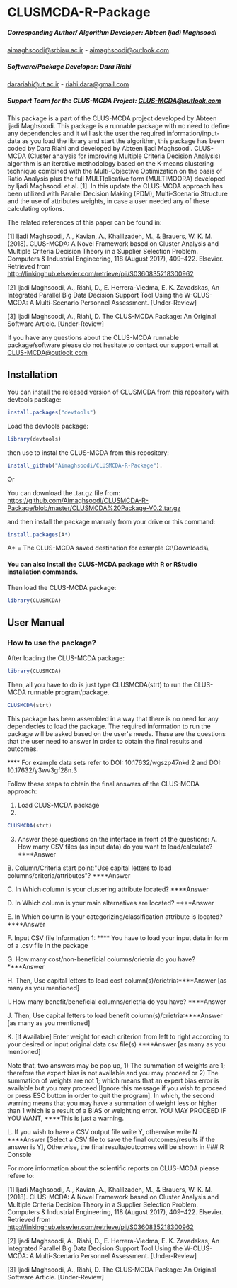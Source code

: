 # CLUSMCDA-R-Package
##### Corresponding Author/ Algorithm Developer: Abteen Ijadi Maghsoodi
aimaghsoodi@srbiau.ac.ir - aimaghsoodi@outlook.com
##### Software/Package Developer: Dara Riahi
darariahi@ut.ac.ir - riahi.dara@gmail.com
##### Support Team for the CLUS-MCDA Project: CLUS-MCDA@outlook.com

This package is a part of the CLUS-MCDA project developed by Abteen Ijadi Maghsoodi. This package is a runnable package with no need to define any dependencies and it will ask the user the required information/input-data as you load the library and start the algorithm, this package has been coded by Dara Riahi and developed by Abteen Ijadi Maghsoodi.  CLUS-MCDA (Cluster analysis for improving Multiple Criteria Decision Analysis) algorithm is an iterative methodology based on the K-means clustering technique combined with the Multi-Objective Optimization on the basis of Ratio Analysis plus the full MULTIplicative form (MULTIMOORA) developed by Ijadi Maghsoodi et al. [1]. In this update the CLUS-MCDA approach has been utilized with Parallel Decision Making (PDM), Multi-Scenario Structure and the use of attributes weights, in case a user needed any of these calculating options.  

The related references of this paper can be found in:  

[1] Ijadi Maghsoodi, A., Kavian, A., Khalilzadeh, M., &amp; Brauers, W. K. M. (2018). CLUS-MCDA: A Novel Framework based on Cluster Analysis and Multiple Criteria Decision Theory in a Supplier Selection Problem. Computers &amp; Industrial Engineering, 118 (August 2017), 409–422. Elsevier. Retrieved from http://linkinghub.elsevier.com/retrieve/pii/S0360835218300962 

[2] Ijadi Maghsoodi, A., Riahi, D., E. Herrera-Viedma, E. K. Zavadskas, An Integrated Parallel Big Data Decision Support Tool Using the W-CLUS-MCDA: A Multi-Scenario Personnel Assessment. [Under-Review]  

[3] Ijadi Maghsoodi, A., Riahi, D. The CLUS-MCDA Package: An Original Software Article. [Under-Review] 

If you have any questions about the CLUS-MCDA runnable package/software please do not hesitate to contact our support email at CLUS-MCDA@outlook.com

## Installation

You can install the released version of CLUSMCDA from this repository with devtools package: 

``` r
install.packages("devtools")
```

Load the devtools package: 

``` r
library(devtools)
```

then use to instal the CLUS-MCDA from this repository: 

``` r
install_github("Aimaghsoodi/CLUSMCDA-R-Package").
```

Or 

You can download the .tar.gz file from: 
https://github.com/Aimaghsoodi/CLUSMCDA-R-Package/blob/master/CLUSMCDA%20Package-V0.2.tar.gz

and then install the package manualy from your drive or this command: 

``` r
install.packages(A*)
```
A* = The CLUS-MCDA saved destination for example C:\Downloads\

#### You can also install the CLUS-MCDA package with R or RStudio installation commands. 

Then load the CLUS-MCDA package: 

``` r
library(CLUSMCDA)
```


## User Manual
### How to use the package?

After loading the CLUS-MCDA package: 

``` r
library(CLUSMCDA)
```

Then, all you have to do is just type CLUSMCDA(strt) to run the CLUS-MCDA runnable program/package. 

``` r
CLUSMCDA(strt)
```

This package has been assembled in a way that there is no need for any dependecies to load the package. 
The required information to run the package will be asked based on the user's needs. 
These are the questions that the user need to answer in order to obtain the final results and outcomes.

**** For example data sets refer to DOI: 10.17632/wgszp47nkd.2 and DOI: 10.17632/y3wv3gf28n.3

Follow these steps to obtain the final answers of the CLUS-MCDA approach: 
1. Load CLUS-MCDA package
2. 
``` r
CLUSMCDA(strt)
```
3. Answer these questions on the interface in front of the questions: 
  A. How many CSV files (as input data) do you want to load/calculate? ****Answer

  B. Column/Criteria start point:"Use capital letters to load columns/criteria/attributes"? ****Answer

  C. In Which column is your clustering attribute located? ****Answer

  D. In Which column is your main alternatives are located? ****Answer

  E. In Which column is your categorizing/classification attribute is located? ****Answer
  
  F. Input CSV file Information 1: **** You have to load your input data in form of a .csv file in the package
  
  G. How many cost/non-beneficial columns/crietria do you have?****Answer
  
  H. Then, Use capital letters to load cost column(s)/crietria:****Answer [as many as you mentioned]
  
  I. How many benefit/beneficial columns/crietria do you have? ****Answer
  
  J. Then, Use capital letters to load benefit column(s)/crietria:****Answer [as many as you mentioned]
  
  K. [If Available] Enter weight for each criterion from left to right according to your desired or input original data csv file(s) ****Answer [as many as you mentioned]
  
Note that, two answers may be pop up, 1) The summation of weights are 1; therefore the expert bias is not available and you may proceed or 2) The summation of weights are not 1; which means that an expert bias error is available but you may proceed [Ignore this message if you wish to proceed or press ESC button in order to quit the program]. In which, the second warning means that you may have a summation of weight less or higher than 1 which is a result of a BIAS or weighting error. YOU MAY PROCEED IF YOU WANT, ****This is just a warning.
 
   L. If you wish to have a CSV output file write Y, otherwise write N : ****Answer [Select a CSV file to save the final outcomes/results if the answer is Y], Otherwise, the final results/outcomes will be shown in ### R Console
   

For more information about the scientific reports on CLUS-MCDA please refere to: 

[1] Ijadi Maghsoodi, A., Kavian, A., Khalilzadeh, M., &amp; Brauers, W. K. M. (2018). CLUS-MCDA: A Novel Framework based on Cluster Analysis and Multiple Criteria Decision Theory in a Supplier Selection Problem. Computers &amp; Industrial Engineering, 118 (August 2017), 409–422. Elsevier. Retrieved from http://linkinghub.elsevier.com/retrieve/pii/S0360835218300962 

[2] Ijadi Maghsoodi, A., Riahi, D., E. Herrera-Viedma, E. K. Zavadskas, An Integrated Parallel Big Data Decision Support Tool Using the W-CLUS-MCDA: A Multi-Scenario Personnel Assessment. [Under-Review]  

[3] Ijadi Maghsoodi, A., Riahi, D. The CLUS-MCDA Package: An Original Software Article. [Under-Review] 
  
  
